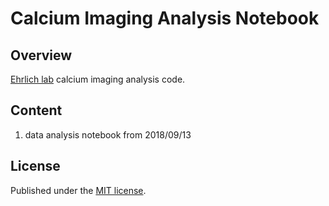 # Calcium Imaging Analysis Notebook

## Overview

[Ehrlich lab](https://medicine.yale.edu/bbs/people/barbara_ehrlich.profile) calcium imaging analysis code.

## Content

1. data analysis notebook from 2018/09/13


## License

Published under the [MIT license](./LICENSE.txt).
